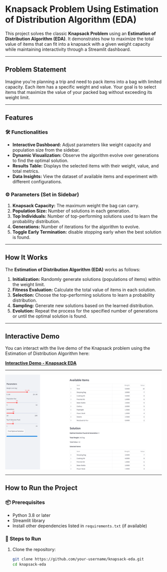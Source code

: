 # Knapsack Problem Using Estimation of Distribution Algorithm (EDA)

This project solves the classic **Knapsack Problem** using an **Estimation of Distribution Algorithm (EDA)**. It demonstrates how to maximize the total value of items that can fit into a knapsack with a given weight capacity while maintaining interactivity through a Streamlit dashboard.

---

## Problem Statement

Imagine you're planning a trip and need to pack items into a bag with limited capacity. Each item has a specific weight and value. Your goal is to select items that maximize the value of your packed bag without exceeding its weight limit.

---

## Features

### 🛠 Functionalities
- **Interactive Dashboard:** Adjust parameters like weight capacity and population size from the sidebar.
- **Dynamic Visualization:** Observe the algorithm evolve over generations to find the optimal solution.
- **Results Table:** Displays the selected items with their weight, value, and total metrics.
- **Data Insights:** View the dataset of available items and experiment with different configurations.

### ⚙️ Parameters (Set in Sidebar)
1. **Knapsack Capacity:** The maximum weight the bag can carry.
2. **Population Size:** Number of solutions in each generation.
3. **Top Individuals:** Number of top-performing solutions used to learn the probability distribution.
4. **Generations:** Number of iterations for the algorithm to evolve.
5. **Toggle Early Termination:** disable stopping early when the best solution is found.

---

## How It Works

The **Estimation of Distribution Algorithm (EDA)** works as follows:
1. **Initialization:** Randomly generate solutions (populations of items) within the weight limit.
2. **Fitness Evaluation:** Calculate the total value of items in each solution.
3. **Selection:** Choose the top-performing solutions to learn a probability distribution.
4. **Sampling:** Generate new solutions based on the learned distribution.
5. **Evolution:** Repeat the process for the specified number of generations or until the optimal solution is found.

---

## Interactive Demo

You can interact with the live demo of the Knapsack problem using the Estimation of Distribution Algorithm here:

[**Interactive Demo - Knapsack EDA**](https://knapsack-with-fitness-evaluation.streamlit.app/)

---
![Screenshot of Demo - Knapsack EDA](https://raw.githubusercontent.com/Ofgeha-Gelana/Knapsack-With-Fitness-Evaluation/refs/heads/main/app/Screenshot%202025-01-06%20045001.png)

---
## How to Run the Project

### 📦 Prerequisites
- Python 3.8 or later
- Streamlit library
- Install other dependencies listed in `requirements.txt` (if available)

### 🚀 Steps to Run
1. Clone the repository:
   ```bash
   git clone https://github.com/your-username/knapsack-eda.git
   cd knapsack-eda
